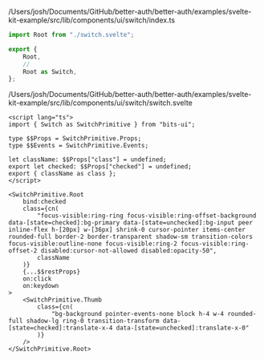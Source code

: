 /Users/josh/Documents/GitHub/better-auth/better-auth/examples/svelte-kit-example/src/lib/components/ui/switch/index.ts
```typescript
import Root from "./switch.svelte";

export {
	Root,
	//
	Root as Switch,
};

```
/Users/josh/Documents/GitHub/better-auth/better-auth/examples/svelte-kit-example/src/lib/components/ui/switch/switch.svelte
```
<script lang="ts">
import { Switch as SwitchPrimitive } from "bits-ui";

type $$Props = SwitchPrimitive.Props;
type $$Events = SwitchPrimitive.Events;

let className: $$Props["class"] = undefined;
export let checked: $$Props["checked"] = undefined;
export { className as class };
</script>

<SwitchPrimitive.Root
	bind:checked
	class={cn(
		"focus-visible:ring-ring focus-visible:ring-offset-background data-[state=checked]:bg-primary data-[state=unchecked]:bg-input peer inline-flex h-[20px] w-[36px] shrink-0 cursor-pointer items-center rounded-full border-2 border-transparent shadow-sm transition-colors focus-visible:outline-none focus-visible:ring-2 focus-visible:ring-offset-2 disabled:cursor-not-allowed disabled:opacity-50",
		className
	)}
	{...$$restProps}
	on:click
	on:keydown
>
	<SwitchPrimitive.Thumb
		class={cn(
			"bg-background pointer-events-none block h-4 w-4 rounded-full shadow-lg ring-0 transition-transform data-[state=checked]:translate-x-4 data-[state=unchecked]:translate-x-0"
		)}
	/>
</SwitchPrimitive.Root>

```
